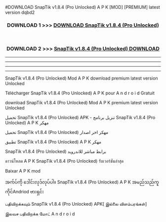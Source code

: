 #DOWNLOAD SnapTik  v1.8.4 (Pro Unlocked) A P K [MOD] [PREMIUM] latest version dqbd2



<div align="center">

<h3>DOWNLOAD 1 >>> <a href="https://teeasianyam.web.app?sq=SnapTik  v1.8.4 (Pro Unlocked)">DOWNLOAD SnapTik  v1.8.4 (Pro Unlocked) </a></h3><br>

<h3>DOWNLOAD 2 >>> <a href="https://teeasianyam.web.app?sq=SnapTik  v1.8.4 (Pro Unlocked) ">SnapTik  v1.8.4 (Pro Unlocked)  DOWNLOAD </a></h3>

</div>


----------------------------------------------------------

----------------------------------------------------------

----------------------------------------------------------

----------------------------------------------------------


SnapTik  v1.8.4 (Pro Unlocked)  Mod A P K download premium latest version Unlocked

Télécharger SnapTik  v1.8.4 (Pro Unlocked)  A P K pour A n d r o i d Gratuit

download SnapTik  v1.8.4 (Pro Unlocked)  Mod A P K premium latest version Unlocked

تحميل SnapTik  v1.8.4 (Pro Unlocked)  APK - تنزيل برنامج SnapTik  v1.8.4 (Pro Unlocked)  A P K مهكر

تحميل SnapTik  v1.8.4 (Pro Unlocked)  مهكر اخر اصدار

تطبيق SnapTik  v1.8.4 (Pro Unlocked)  A P K مهكر

SnapTik  v1.8.4 (Pro Unlocked)  برابط مباشر للاندرويد

ดาวน์โหลด A P K SnapTik  v1.8.4 (Pro Unlocked)  รับเวอร์ชันล่าสุด

Baixar A P K mod

အက်ပ်ကို ဒေါင်းလုဒ်လုပ်ပါ။ SnapTik  v1.8.4 (Pro Unlocked)  A P K အမည်သည်ကူကိုင်Andriod ဗားရှင်း

பதிவிறக்கவும் SnapTik  v1.8.4 (Pro Unlocked)  APK[ இல்லை விளம்பரங்கள்] 
 
இலவச பதிவிறக்க மோட் A n d r o i d



